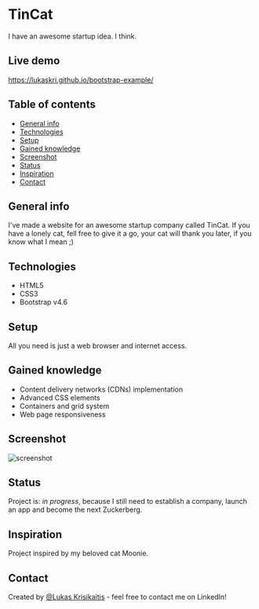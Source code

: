 # TinCat

I have an awesome startup idea. I think.

## Live demo
https://lukaskri.github.io/bootstrap-example/

## Table of contents
* [General info](#general-info)
* [Technologies](#technologies)
* [Setup](#setup)
* [Gained knowledge](#gained-knowledge)
* [Screenshot](#screenshot)
* [Status](#status)
* [Inspiration](#inspiration)
* [Contact](#contact)

## General info
I've made a website for an awesome startup company called TinCat. If you have a lonely cat, fell free to give it a go, your cat will thank you later, if you know what I mean ;)

## Technologies
* HTML5
* CSS3
* Bootstrap v4.6

## Setup
All you need is just a web browser and internet access.

## Gained knowledge
* Content delivery networks (CDNs) implementation
* Advanced CSS elements
* Containers and grid system
* Web page responsiveness

## Screenshot
![screenshot](https://user-images.githubusercontent.com/23439837/107153044-2bfc2600-6974-11eb-90c9-1711623fbc99.png)

## Status
Project is: _in progress_, because I still need to establish a company, launch an app and become the next Zuckerberg.

## Inspiration
Project inspired by my beloved cat Moonie.

## Contact
Created by [@Lukas Krisikaitis](https://www.linkedin.com/in/lukas-krisikaitis-44597a1b0/) - feel free to contact me on LinkedIn!
